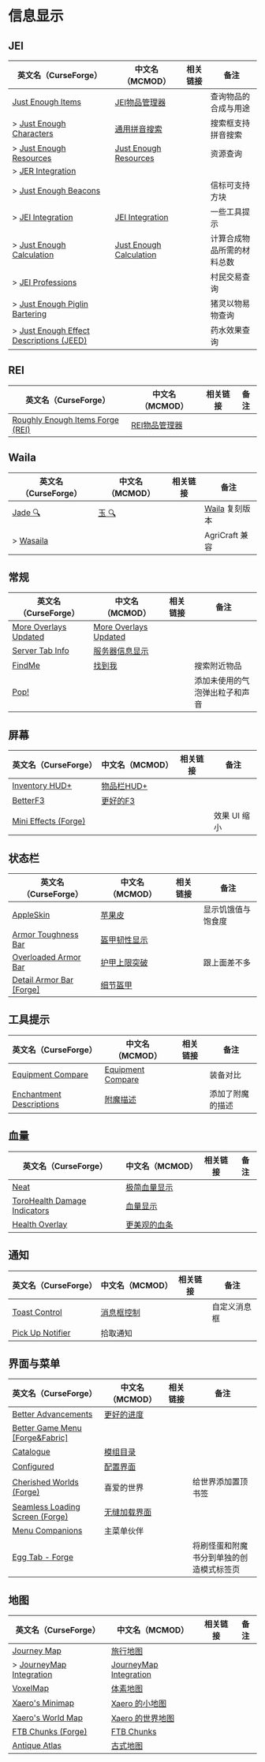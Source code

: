 # 信息显示

## JEI

| 英文名（CurseForge）                                                                                                          | 中文名（MCMOD）                                                 | 相关链接 | 备注                       |
| ----------------------------------------------------------------------------------------------------------------------------- | --------------------------------------------------------------- | -------- | -------------------------- |
| [Just Enough Items](https://www.curseforge.com/minecraft/mc-mods/jei)                                                         | [JEI物品管理器](https://www.mcmod.cn/class/459.html)            |          | 查询物品的合成与用途       |
| > [Just Enough Characters](https://www.curseforge.com/minecraft/mc-mods/just-enough-characters)                               | [通用拼音搜索](https://www.mcmod.cn/class/840.html)             |          | 搜索框支持拼音搜索         |
| > [Just Enough Resources](https://www.curseforge.com/minecraft/mc-mods/just-enough-resources-jer)                             | [Just Enough Resources](https://www.mcmod.cn/class/855.html)    |          | 资源查询                   |
| > [JER Integration](https://www.curseforge.com/minecraft/mc-mods/jer-integration)                                             |                                                                 |          |                            |
| > [Just Enough Beacons](https://www.curseforge.com/minecraft/mc-mods/just-enough-beacons)                                     |                                                                 |          | 信标可支持方块             |
| > [JEI Integration](https://www.curseforge.com/minecraft/mc-mods/jei-integration)                                             | [JEI Integration](https://www.mcmod.cn/class/2077.html)         |          | 一些工具提示               |
| > [Just Enough Calculation](https://www.curseforge.com/minecraft/mc-mods/just-enough-calculation)                             | [Just Enough Calculation](https://www.mcmod.cn/class/3643.html) |          | 计算合成物品所需的材料总数 |
| > [JEI Professions](https://www.curseforge.com/minecraft/mc-mods/jei-professions)                                             |                                                                 |          | 村民交易查询               |
| > [Just Enough Piglin Bartering](https://www.curseforge.com/minecraft/mc-mods/just-enough-piglin-bartering)                   |                                                                 |          | 猪灵以物易物查询           |
| > [Just Enough Effect Descriptions (JEED)](https://www.curseforge.com/minecraft/mc-mods/just-enough-effect-descriptions-jeed) |                                                                 |          | 药水效果查询               |

## REI

| 英文名（CurseForge）                                                                                        | 中文名（MCMOD）                                       | 相关链接 | 备注 |
| ----------------------------------------------------------------------------------------------------------- | ----------------------------------------------------- | -------- | ---- |
| [Roughly Enough Items Forge (REI)](https://www.curseforge.com/minecraft/mc-mods/roughly-enough-items-forge) | [REI物品管理器](https://www.mcmod.cn/class/1674.html) |          |      |

## Waila

| 英文名（CurseForge）                                              | 中文名（MCMOD）                              | 相关链接 | 备注                                                                 |
| ----------------------------------------------------------------- | -------------------------------------------- | -------- | -------------------------------------------------------------------- |
| [Jade 🔍](https://www.curseforge.com/minecraft/mc-mods/jade)       | [玉 🔍](https://www.mcmod.cn/class/3482.html) |          | [Waila](https://www.curseforge.com/minecraft/mc-mods/waila) 复刻版本 |
| > [Wasaila](https://www.curseforge.com/minecraft/mc-mods/wasaila) |                                              |          | AgriCraft 兼容                                                       |

## 常规

| 英文名（CurseForge）                                                                        | 中文名（MCMOD）                                               | 相关链接 | 备注                           |
| ------------------------------------------------------------------------------------------- | ------------------------------------------------------------- | -------- | ------------------------------ |
| [More Overlays Updated](https://www.curseforge.com/minecraft/mc-mods/more-overlays-updated) | [More Overlays Updated](https://www.mcmod.cn/class/2746.html) |          |                                |
| [Server Tab Info](https://www.curseforge.com/minecraft/mc-mods/server-tab-info)             | [服务器信息显示](https://www.mcmod.cn/class/2717.html)        |          |                                |
| [FindMe](https://www.curseforge.com/minecraft/mc-mods/findme)                               | [找到我](https://www.mcmod.cn/class/2156.html)                |          | 搜索附近物品                   |
| [Pop!](https://www.curseforge.com/minecraft/mc-mods/bubbles)                                |                                                               |          | 添加未使用的气泡弹出粒子和声音 |

## 屏幕

| 英文名（CurseForge）                                                               | 中文名（MCMOD）                                    | 相关链接 | 备注         |
| ---------------------------------------------------------------------------------- | -------------------------------------------------- | -------- | ------------ |
| [Inventory HUD+](https://www.curseforge.com/minecraft/mc-mods/inventory-hud-forge) | [物品栏HUD+](https://www.mcmod.cn/class/3395.html) |          |              |
| [BetterF3](https://www.curseforge.com/minecraft/mc-mods/betterf3)                  | [更好的F3](https://www.mcmod.cn/class/3525.html)   |          |              |
| [Mini Effects (Forge)](https://www.curseforge.com/minecraft/mc-mods/mini-effects)  |                                                    |          | 效果 UI 缩小 |

## 状态栏

| 英文名（CurseForge）                                                                            | 中文名（MCMOD）                                      | 相关链接 | 备注               |
| ----------------------------------------------------------------------------------------------- | ---------------------------------------------------- | -------- | ------------------ |
| [AppleSkin](https://www.curseforge.com/minecraft/mc-mods/appleskin)                             | [苹果皮](https://www.mcmod.cn/class/744.html)        |          | 显示饥饿值与饱食度 |
| [Armor Toughness Bar](https://www.curseforge.com/minecraft/mc-mods/armor-toughness-bar)         | [盔甲韧性显示](https://www.mcmod.cn/class/2964.html) |          |                    |
| [Overloaded Armor Bar](https://www.curseforge.com/minecraft/mc-mods/overloaded-armor-bar)       | [护甲上限突破](https://www.mcmod.cn/class/3131.html) |          | 跟上面差不多       |
| [Detail Armor Bar [Forge]](https://www.curseforge.com/minecraft/mc-mods/detail-armor-bar-forge) | [细节盔甲](https://www.mcmod.cn/class/4590.html)     |          |                    |

## 工具提示

| 英文名（CurseForge）                                                                              | 中文名（MCMOD）                                           | 相关链接 | 备注             |
| ------------------------------------------------------------------------------------------------- | --------------------------------------------------------- | -------- | ---------------- |
| [Equipment Compare](https://www.curseforge.com/minecraft/mc-mods/equipment-compare)               | [Equipment Compare](https://www.mcmod.cn/class/4196.html) |          | 装备对比         |
| [Enchantment Descriptions](https://www.curseforge.com/minecraft/mc-mods/enchantment-descriptions) | [附魔描述](https://www.mcmod.cn/class/1945.html)          |          | 添加了附魔的描述 |

## 血量

| 英文名（CurseForge）                                                                                      | 中文名（MCMOD）                                      | 相关链接 | 备注 |
| --------------------------------------------------------------------------------------------------------- | ---------------------------------------------------- | -------- | ---- |
| [Neat](https://www.curseforge.com/minecraft/mc-mods/neat)                                                 | [极简血量显示](https://www.mcmod.cn/class/619.html)  |          |      |
| [ToroHealth Damage Indicators](https://www.curseforge.com/minecraft/mc-mods/torohealth-damage-indicators) | [血量显示](https://www.mcmod.cn/class/1015.html)     |          |      |
| [Health Overlay](https://www.curseforge.com/minecraft/mc-mods/health-overlay)                             | [更美观的血条](https://www.mcmod.cn/class/1871.html) |          |      |

## 通知

| 英文名（CurseForge）                                                              | 中文名（MCMOD）                                    | 相关链接 | 备注         |
| --------------------------------------------------------------------------------- | -------------------------------------------------- | -------- | ------------ |
| [Toast Control](https://www.curseforge.com/minecraft/mc-mods/toast-control)       | [消息框控制](https://www.mcmod.cn/class/1758.html) |          | 自定义消息框 |
| [Pick Up Notifier](https://www.curseforge.com/minecraft/mc-mods/pick-up-notifier) | 拾取通知                                           |          |              |

## 界面与菜单

| 英文名（CurseForge）                                                                                          | 中文名（MCMOD）                                      | 相关链接 | 备注                                     |
| ------------------------------------------------------------------------------------------------------------- | ---------------------------------------------------- | -------- | ---------------------------------------- |
| [Better Advancements](https://www.curseforge.com/minecraft/mc-mods/better-advancements)                       | [更好的进度](https://www.mcmod.cn/class/1530.html)   |          |                                          |
| [Better Game Menu [Forge&Fabric]](https://www.curseforge.com/minecraft/mc-mods/better-game-menu)              |                                                      |          |                                          |
| [Catalogue](https://www.curseforge.com/minecraft/mc-mods/catalogue)                                           | [模组目录](https://www.mcmod.cn/class/3743.html)     |          |                                          |
| [Configured](https://www.curseforge.com/minecraft/mc-mods/configured)                                         | [配置界面](https://www.mcmod.cn/class/3651.html)     |          |                                          |
| [Cherished Worlds (Forge)](https://www.curseforge.com/minecraft/mc-mods/cherished-worlds)                     | 喜爱的世界                                           |          | 给世界添加置顶书签                       |
| [Seamless Loading Screen (Forge)](https://www.curseforge.com/minecraft/mc-mods/seamless-loading-screen-forge) | [无缝加载界面](https://www.mcmod.cn/class/3912.html) |          |                                          |
| [Menu Companions](https://www.curseforge.com/minecraft/mc-mods/menu-companions)                               | 主菜单伙伴                                           |          |                                          |
| [Egg Tab - Forge](https://www.curseforge.com/minecraft/mc-mods/eggtab-forge)                                  |                                                      |          | 将刷怪蛋和附魔书分到单独的创造模式标签页 |

## 地图

| 英文名（CurseForge）                                                                            | 中文名（MCMOD）                                                | 相关链接 | 备注 |
| ----------------------------------------------------------------------------------------------- | -------------------------------------------------------------- | -------- | ---- |
| [Journey Map](https://www.curseforge.com/minecraft/mc-mods/journeymap)                          | [旅行地图](https://www.mcmod.cn/class/198.html)                |          |      |
| > [JourneyMap Integration](https://www.curseforge.com/minecraft/mc-mods/journeymap-integration) | [JourneyMap Integration](https://www.mcmod.cn/class/4865.html) |          |      |
| [VoxelMap](https://www.curseforge.com/minecraft/mc-mods/voxelmap)                               | [体素地图](https://www.mcmod.cn/class/981.html)                |          |      |
| [Xaero's Minimap](https://www.curseforge.com/minecraft/mc-mods/xaeros-minimap)                  | [Xaero 的小地图](https://www.mcmod.cn/class/1701.html)         |          |      |
| [Xaero's World Map](https://www.curseforge.com/minecraft/mc-mods/xaeros-world-map)              | [Xaero 的世界地图](https://www.mcmod.cn/class/1483.html)       |          |      |
| [FTB Chunks (Forge)](https://www.curseforge.com/minecraft/mc-mods/ftb-chunks-forge)             | [FTB Chunks](https://www.mcmod.cn/class/3201.html)             |          |      |
| [Antique Atlas](https://www.curseforge.com/minecraft/mc-mods/antique-atlas)                     | [古式地图](https://www.mcmod.cn/class/1308.html)               |          |      |
